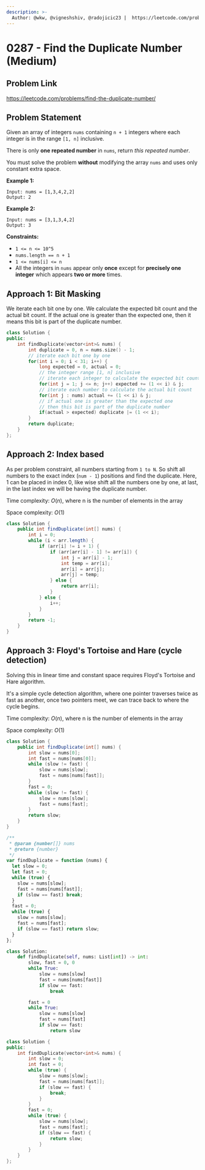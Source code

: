 ```yaml
---
description: >-
  Author: @wkw, @vigneshshiv, @radojicic23 |  https://leetcode.com/problems/find-the-duplicate-number/
---
```


# 0287 - Find the Duplicate Number (Medium)

## Problem Link

https://leetcode.com/problems/find-the-duplicate-number/

## Problem Statement

Given an array of integers `nums` containing `n + 1` integers where each integer is in the range `[1, n]` inclusive.

There is only **one repeated number** in `nums`, return _this repeated number_.

You must solve the problem **without** modifying the array `nums` and uses only constant extra space.

**Example 1:**

```
Input: nums = [1,3,4,2,2]
Output: 2
```

**Example 2:**

```
Input: nums = [3,1,3,4,2]
Output: 3
```

**Constraints:**

- `1 <= n <= 10^5`
- `nums.length == n + 1`
- `1 <= nums[i] <= n`
- All the integers in `nums` appear only **once** except for **precisely one integer** which appears **two or more** times.

## Approach 1: Bit Masking

We iterate each bit one by one. We calculate the expected bit count and the actual bit count. If the actual one is greater than the expected one, then it means this bit is part of the duplicate number.

<Tabs>
<TabItem value="c++" label="C++">
<SolutionAuthor name="@wkw"/>

```cpp
class Solution {
public:
    int findDuplicate(vector<int>& nums) {
        int duplicate = 0, n = nums.size() - 1;
        // iterate each bit one by one
        for(int i = 0; i < 31; i++) {
            long expected = 0, actual = 0;
            // the integer range [1, n] inclusive
            // iterate each integer to calculate the expected bit count
            for(int j = 1; j <= n; j++) expected += (1 << i) & j;
            // iterate each number to calculate the actual bit count
            for(int j : nums) actual += (1 << i) & j;
            // if actual one is greater than the expected one
            // then this bit is part of the duplicate number
            if(actual > expected) duplicate |= (1 << i);
        }
        return duplicate;
    }
};
```

</TabItem>
</Tabs>

## Approach 2: Index based

As per problem constraint, all numbers starting from `1 to N`. So shift all numbers to the exact index (`num - 1`) positions and find the duplicate. Here, $1$ can be placed in index $0$, like wise shift all the numbers one by one, at last, in the last index we will be having the duplicate number.

Time complexity: $O(n)$, where n is the number of elements in the array

Space complexity: $O(1)$

<Tabs>
<TabItem value="java" label="Java">
<SolutionAuthor name="@vigneshshiv"/>

```java
class Solution {
    public int findDuplicate(int[] nums) {
        int i = 0;
        while (i < arr.length) {
            if (arr[i] != i + 1) {
                if (arr[arr[i] - 1] != arr[i]) {
                    int j = arr[i] - 1;
                    int temp = arr[i];
                    arr[i] = arr[j];
                    arr[j] = temp;
                } else {
                    return arr[i];
                }
            } else {
                i++;
            }
        }
        return -1;
    }
}
```

</TabItem>
</Tabs>

## Approach 3: Floyd's Tortoise and Hare (cycle detection)

Solving this in linear time and constant space requires Floyd's Tortoise and Hare algorithm.

It's a simple cycle detection algorithm, where one pointer traverses twice as fast as another, once two pointers meet, we can trace back to where the cycle begins.

Time complexity: $O(n)$, where n is the number of elements in the array

Space complexity: $O(1)$

<Tabs>
<TabItem value="java" label="Java">
<SolutionAuthor name="@vigneshshiv"/>

```java
class Solution {
    public int findDuplicate(int[] nums) {
        int slow = nums[0];
        int fast = nums[nums[0]];
        while (slow != fast) {
            slow = nums[slow];
            fast = nums[nums[fast]];
        }
        fast = 0;
        while (slow != fast) {
            slow = nums[slow];
            fast = nums[fast];
        }
        return slow;
    }
}
```

</TabItem>

<TabItem value="javascript" label="JavaScript">
<SolutionAuthor name="@radojicic23"/>

```javascript
/**
 * @param {number[]} nums
 * @return {number}
 */
var findDuplicate = function (nums) {
  let slow = 0;
  let fast = 0;
  while (true) {
    slow = nums[slow];
    fast = nums[nums[fast]];
    if (slow == fast) break;
  }
  fast = 0;
  while (true) {
    slow = nums[slow];
    fast = nums[fast];
    if (slow == fast) return slow;
  }
};
```

</TabItem>

<TabItem value="python" label="Python">
<SolutionAuthor name="@radojicic23"/>

```python
class Solution:
    def findDuplicate(self, nums: List[int]) -> int:
        slow, fast = 0, 0
        while True:
            slow = nums[slow]
            fast = nums[nums[fast]]
            if slow == fast:
                break

        fast = 0
        while True:
            slow = nums[slow]
            fast = nums[fast]
            if slow == fast:
                return slow
```

</TabItem>

<TabItem value="cpp" label="C++">
<SolutionAuthor name="@radojicic23"/>

```cpp
class Solution {
public:
    int findDuplicate(vector<int>& nums) {
        int slow = 0;
        int fast = 0;
        while (true) {
            slow = nums[slow];
            fast = nums[nums[fast]];
            if (slow == fast) {
                break;
            }
        }
        fast = 0;
        while (true) {
            slow = nums[slow];
            fast = nums[fast];
            if (slow == fast) {
                return slow;
            }
        }
    }
};
```

</TabItem>
</Tabs>
